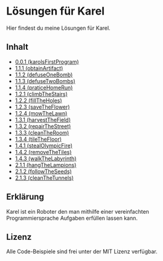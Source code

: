 # Lösungen für Karel
Hier findest du meine Lösungen für Karel.

## Inhalt
  - [0.0.1 (karolsFirstProgram)](https://github.com/benediktfrickenstein/carel-soloutions/blob/main/0.0.1%20karelsFirstProgram/solution.karel)
  - [1.1.1 (obtainArtifact)](https://github.com/benediktfrickenstein/carel-soloutions/blob/main/1.1.1%20obtainArtifact/solution.karel)
  - [1.1.2 (defuseOneBomb)](https://github.com/benediktfrickenstein/carel-soloutions/blob/main/1.1.2%20defuseOneBomb/solution.karel)
  - [1.1.3 (defuseTwoBombs)](https://github.com/benediktfrickenstein/carel-soloutions/blob/main/1.1.3%20defuseTwoBombs/solution.karel)
  - [1.1.4 (praticeHomeRun)](https://github.com/benediktfrickenstein/carel-soloutions/blob/main/1.1.4%20praticeHomeRun/solution.karel)
  - [1.2.1 (climbTheStairs)](https://github.com/benediktfrickenstein/carel-soloutions/blob/main/1.2.1%20climbTheStairs/solution.karel)
  - [1.2.2 (fillTheHoles)](https://github.com/benediktfrickenstein/carel-soloutions/blob/main/1.2.2%20fillTheHoles/solution.karel)
  - [1.2.3 (saveTheFlower)](https://github.com/benediktfrickenstein/carel-soloutions/blob/main/1.2.3%20saveTheFlower/solution.karel)
  - [1.2.4 (mowTheLawn)](https://github.com/benediktfrickenstein/carel-soloutions/blob/main/1.2.4%20mowTheLawn/solution.karel)
  - [1.3.1 (harvestTheField)](https://github.com/benediktfrickenstein/carel-soloutions/blob/main/1.3.1%20harvestTheField/solution.karel)
  - [1.3.2 (repairTheStreet)](https://github.com/benediktfrickenstein/carel-soloutions/blob/main/1.3.2%20repairTheStreet/solution.karel)
  - [1.3.3 (cleanTheRoom)](https://github.com/benediktfrickenstein/carel-soloutions/blob/main/1.3.3%20cleanTheRoom/solution.karel)
  - [1.3.4 (tileTheFloor)](https://github.com/benediktfrickenstein/carel-soloutions/blob/main/1.3.4%20tileTheFloor/solution.karel)
  - [1.4.1 (stealOlympicFire)](https://github.com/benediktfrickenstein/carel-soloutions/blob/main/1.4.1%20stealOlympicFire/solution.karel)
  - [1.4.2 (removeTheTiles)](https://github.com/benediktfrickenstein/carel-soloutions/blob/main/1.4.2%20removeTheTiles/solution.karel)
  - [1.4.3 (walkTheLabyrinth)](https://github.com/benediktfrickenstein/carel-soloutions/blob/main/1.4.3%20walkTheLabyrinth/solution.karel)
  - [2.1.1 (hangTheLampions)](https://github.com/benediktfrickenstein/carel-soloutions/blob/main/2.1.1%20hangTheLampions/solution.karel)
  - [2.1.2 (followTheSeeds)](https://github.com/benediktfrickenstein/carel-soloutions/blob/main/2.1.2%20followTheSeeds/solution.karel)
  - [2.1.3 (cleanTheTunnels)](https://github.com/benediktfrickenstein/carel-soloutions/blob/main/2.1.3%20cleanTheTunnels/solution.karel)
  
## Erklärung
  
  Karel ist ein Roboter den man mithilfe einer vereinfachten Programmiersprache Aufgaben erfüllen lassen kann.

## Lizenz

Alle Code-Beispiele sind frei unter der MIT Lizenz verfügbar.
